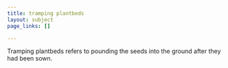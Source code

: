```yaml
---
title: tramping plantbeds
layout: subject
page_links: []

---
```

<p>Tramping plantbeds refers to pounding the seeds into the ground after they had been sown.</p>